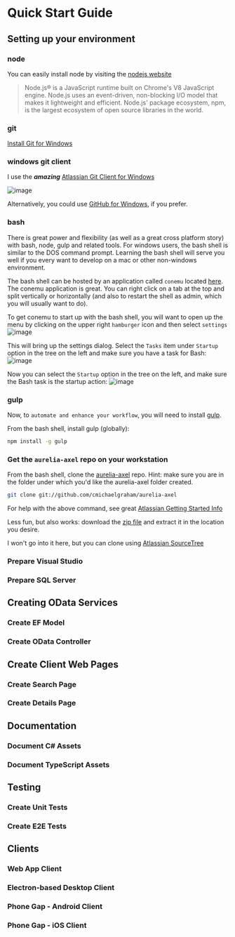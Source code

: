 # Quick Start Guide

## Setting up your environment

### node

You can easily install node by visiting the [nodejs website](https://nodejs.org/en/)

> Node.js® is a JavaScript runtime built on Chrome's V8 JavaScript engine. Node.js uses an event-driven, non-blocking I/O model that makes it lightweight and efficient. Node.js' package ecosystem, npm, is the largest ecosystem of open source libraries in the world.

### git

[Install Git for Windows](http://git-scm.com/download/win)

### windows git client

I use the ***amazing*** [Atlassian Git Client for Windows](https://www.atlassian.com/software/sourcetree/overview/)

![image](https://cloud.githubusercontent.com/assets/10272832/13898503/b840b87c-ed98-11e5-8516-8a04297be101.png)

Alternatively, you could use [GitHub for Windows](https://windows.github.com/), if you prefer.


### bash

There is great power and flexibility (as well as a great cross platform story) with bash, node, gulp and related tools.  For windows users, the bash shell is similar to the DOS command prompt.  Learning the bash shell will serve you well if you every want to develop on a mac or other non-windows environment.

The bash shell can be hosted by an application called `conemu` located [here](https://conemu.github.io/).  The conemu application is great.  You can right click on a tab at the top and split vertically or horizontally (and also to restart the shell as admin, which you will usually want to do).

To get conemu to start up with the bash shell, you will want to open up the menu by clicking on the upper right `hamburger` icon and then select `settings`
![image](https://cloud.githubusercontent.com/assets/10272832/13898408/caa2c878-ed95-11e5-9acd-e91e0e9cfb2a.png)

This will bring up the settings dialog.  Select the `Tasks` item under `Startup` option in the tree on the left and make sure you have a task for Bash:
![image](https://cloud.githubusercontent.com/assets/10272832/13898433/6dbbdc02-ed96-11e5-8950-239aeaf3dbef.png)

Now you can select the `Startup` option in the tree on the left, and make sure the Bash task is the startup action:
![image](https://cloud.githubusercontent.com/assets/10272832/13898442/ad8078e8-ed96-11e5-8f62-a173319dd76c.png)

### gulp

Now, to `automate and enhance your workflow`, you will need to install [gulp](http://gulpjs.com/).

From the bash shell, install gulp (globally):

```bash
npm install -g gulp
```

### Get the `aurelia-axel` repo on your workstation

From the bash shell, clone the [aurelia-axel](https://github.com/cmichaelgraham/aurelia-axel) repo.  Hint: make sure you are in the folder under which you'd like the aurelia-axel folder created.

```bash
git clone git://github.com/cmichaelgraham/aurelia-axel
```

For help with the above command, see great [Atlassian Getting Started Info](https://www.atlassian.com/git/tutorials/setting-up-a-repository/git-clone)

Less fun, but also works: download the [zip file](https://github.com/cmichaelgraham/aurelia-axel/archive/master.zip) and extract it in the location you desire.

I won't go into it here, but you can clone using [Atlassian SourceTree]()

### Prepare Visual Studio

### Prepare SQL Server

## Creating OData Services

### Create EF Model

### Create OData Controller

## Create Client Web Pages

### Create Search Page

### Create Details Page

## Documentation

### Document C# Assets

### Document TypeScript Assets

## Testing

### Create Unit Tests

### Create E2E Tests

## Clients

### Web App Client

### Electron-based Desktop Client

### Phone Gap - Android Client

### Phone Gap - iOS Client
